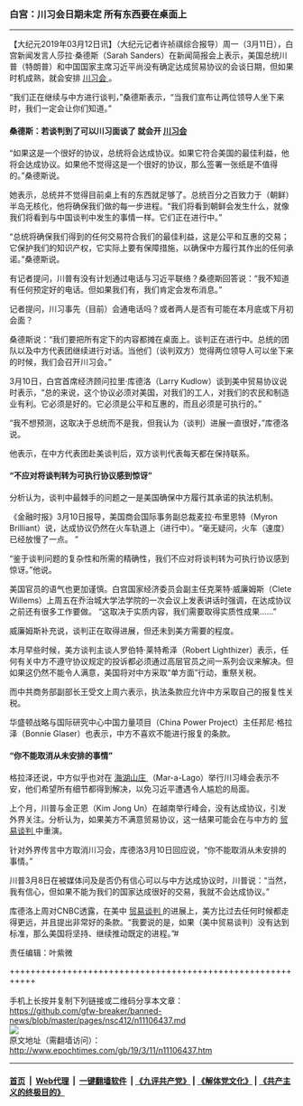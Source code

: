 ### 白宫：川习会日期未定 所有东西要在桌面上
------------------------

<p>
 【大纪元2019年03月12日讯】（大纪元记者许祯祺综合报导）周一（3月11日），白宫新闻发言人莎拉‧桑德斯（Sarah Sanders）在新闻简报会上表示，美国总统川普（特朗普）和中国国家主席习近平尚没有确定达成贸易协议的会谈日期，但如果时机成熟，就会安排
 <a href="http://www.epochtimes.com/gb/tag/%E5%B7%9D%E4%B9%A0%E4%BC%9A.html">
  川习会
 </a>
 。
</p>
<p>
 “我们正在继续与中方进行谈判，”桑德斯表示，“当我们宣布让两位领导人坐下来时，我们一定会让你们知道。”
</p>
<h4>
 桑德斯：若谈判到了可以川习面谈了 就会开
 <a href="http://www.epochtimes.com/gb/tag/%E5%B7%9D%E4%B9%A0%E4%BC%9A.html">
  川习会
 </a>
</h4>
<p>
 “如果这是一个很好的协议，总统将会达成协议。如果它符合美国的最佳利益，他将会达成协议。如果他不觉得这是一个很好的协议，那么签署一张纸是不值得的。”桑德斯说。
</p>
<p>
 她表示，总统并不觉得目前桌上有的东西就足够了。总统百分之百致力于（朝鲜）半岛无核化，他将确保我们做的每一步进程。“我们将看到朝鲜会发生什么，就像我们将看到与中国谈判中发生的事情一样。它们正在进行中。”
</p>
<p>
 “总统将确保我们得到的任何交易符合我们的最佳利益，这是公平和互惠的交易；它保护我们的知识产权，它实际上要有保障措施，以确保中方履行其作出的任何承诺。”桑德斯说。
</p>
<p>
 有记者提问，川普有没有计划通过电话与习近平联络？桑德斯回答说：“我不知道有任何预定好的电话。但如果我们有，我们肯定会发布消息。”
</p>
<p>
 记者提问，川习事先（目前）会通电话吗？或者两人是否有可能在本月底或下月初会面？
</p>
<p>
 桑德斯说：“我们要把所有定下的内容都摊在桌面上。谈判正在进行中。总统的团队以及中方代表团继续进行对话。当他们（谈判双方）觉得两位领导人可以坐下来的时候，我们会召开川习会。”
</p>
<p>
 3月10日，白宫首席经济顾问拉里‧库德洛（Larry Kudlow）谈到美中贸易协议说时表示，“总的来说，这个协议必须对美国，对我们的工人，对我们的农民和制造业有利。它必须是好的。它必须是公平和互惠的，而且必须是可执行的。”
</p>
<p>
 “我不想预测，这取决于总统而不是我，但我认为（谈判）进展一直很好，”库德洛说。
</p>
<p>
 他表示，在中方代表团赴美谈判后，双方谈判代表每天都在保持联系。
</p>
<h4>
 “不应对将谈判转为可执行协议感到惊讶”
</h4>
<p>
 分析认为，谈判中最棘手的问题之一是美国确保中方履行其承诺的执法机制。
</p>
<p>
 《金融时报》3月10日报导，美国商会国际事务副总裁麦拉‧布里恩特（Myron Brilliant）说，达成协议仍然在火车轨道上（进行中）。“毫无疑问，火车（速度）已经放慢了一点。 ”
</p>
<p>
 “鉴于谈判问题的复杂性和所需的精确性，我们不应对将谈判转为可执行协议感到惊讶。”他说。
</p>
<p>
 美国官员的语气也更加谨慎。白宫国家经济委员会副主任克莱特‧威廉姆斯（Clete Willems）上周五在乔治城大学法学院的一次会议上发表讲话时强调，在达成协议之前还有很多工作要做。 “这取决于实质内容，我们需要取得实质性成果……”
</p>
<p>
 威廉姆斯补充说，谈判正在取得进展，但还未到美方需要的程度。
</p>
<p>
 本月早些时候，美方谈判主谈人罗伯特‧莱特希泽（Robert Lighthizer）表示，任何有关中方不遵守协议规定的投诉都必须通过高层官员之间一系列会议来解决。但如果这仍然不能令人满意，美国将对中方采取“单方面”行动，重祭关税。
</p>
<p>
 而中共商务部副部长王受文上周六表示，执法条款应允许中方采取自己的报复性关税。
</p>
<p>
 华盛顿战略与国际研究中心中国力量项目（China Power Project）主任邦尼‧格拉泽（Bonnie Glaser）也表示，中方不喜欢不能进行报复的条款。
</p>
<h4>
 “你不能取消从未安排的事情”
</h4>
<p>
 格拉泽还说，中方似乎也对在
 <a href="http://www.epochtimes.com/gb/tag/%E6%B5%B7%E6%B9%96%E5%B1%B1%E5%BA%84.html">
  海湖山庄
 </a>
 （Mar-a-Lago）举行川习峰会表示不安，他们希望所有细节都得到解决，以免习近平遭遇令人尴尬的局面。
</p>
<p>
 上个月，川普与金正恩（Kim Jong Un）在越南举行峰会，没有达成协议，引发外界关注。分析认为，如果美方不满意贸易协议，这一结果可能会在与中方的
 <a href="http://www.epochtimes.com/gb/tag/%E8%B4%B8%E6%98%93%E8%B0%88%E5%88%A4.html">
  贸易谈判
 </a>
 中重演。
</p>
<p>
 针对外界传言中方取消川习会，库德洛3月10日回应说，“你不能取消从未安排的事情。”
</p>
<p>
 川普3月8日在被媒体问及是否仍有信心可以与中方达成协议时，川普说：“当然，我有信心，但如果不能为我们的国家达成很好的交易，我就不会达成协议。”
</p>
<p>
 库德洛上周对CNBC透露，在美中
 <a href="http://www.epochtimes.com/gb/tag/%E8%B4%B8%E6%98%93%E8%B0%88%E5%88%A4.html">
  贸易谈判
 </a>
 的进展上，美方比过去任何时候都走得更远，并且提出非常好的条款。“我要说的是，如果（美中贸易谈判）没有达到标准，那么美国将坚持、继续推动既定的进程。”#
</p>
<p>
 责任编辑：叶紫微
</p>

+++++++++++++++++++++++++++++++++++++++++++++++++++++++++++<br/><br/>
手机上长按并复制下列链接或二维码分享本文章：<br/>
https://github.com/gfw-breaker/banned-news/blob/master/pages/nsc412/n11106437.md <br/>
<a href='https://github.com/gfw-breaker/banned-news/blob/master/pages/nsc412/n11106437.md'><img src='https://github.com/gfw-breaker/banned-news/blob/master/pages/nsc412/n11106437.md.png'/></a> <br/>
原文地址（需翻墙访问）：http://www.epochtimes.com/gb/19/3/11/n11106437.htm


------------------------
#### [首页](https://github.com/gfw-breaker/banned-news/blob/master/README.md) &nbsp;|&nbsp; [Web代理](https://github.com/labour-camp/helloworld) &nbsp;|&nbsp; [一键翻墙软件](https://github.com/gfw-breaker/nogfw/blob/master/README.md) &nbsp;| [《九评共产党》](https://github.com/gfw-breaker/9ping.md/blob/master/README.md#九评之一评共产党是什么) | [《解体党文化》](https://github.com/gfw-breaker/jtdwh.md/blob/master/README.md) | [《共产主义的终极目的》](https://github.com/gfw-breaker/gczydzjmd.md/blob/master/README.md)


